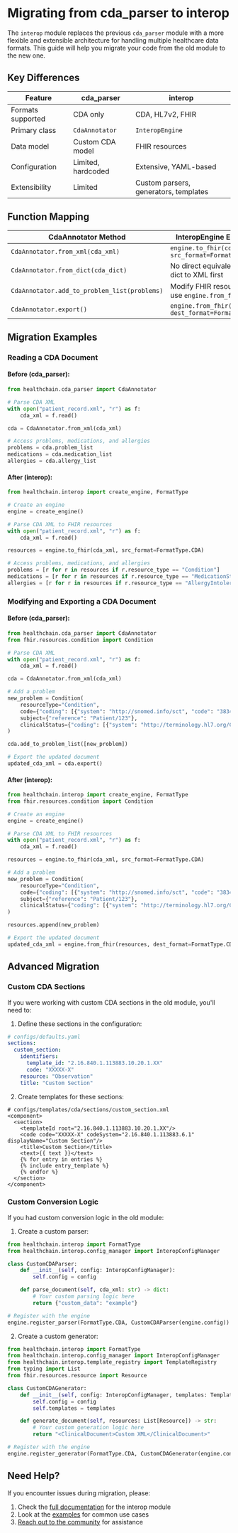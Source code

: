 # Migrating from cda_parser to interop

The `interop` module replaces the previous `cda_parser` module with a more flexible and extensible architecture for handling multiple healthcare data formats. This guide will help you migrate your code from the old module to the new one.

## Key Differences

| Feature | cda_parser | interop |
|---------|------------|---------|
| Formats supported | CDA only | CDA, HL7v2, FHIR |
| Primary class | `CdaAnnotator` | `InteropEngine` |
| Data model | Custom CDA model | FHIR resources |
| Configuration | Limited, hardcoded | Extensive, YAML-based |
| Extensibility | Limited | Custom parsers, generators, templates |

## Function Mapping

| CdaAnnotator Method | InteropEngine Equivalent |
|---------------------|--------------------------|
| `CdaAnnotator.from_xml(cda_xml)` | `engine.to_fhir(cda_xml, src_format=FormatType.CDA)` |
| `CdaAnnotator.from_dict(cda_dict)` | No direct equivalent, convert dict to XML first |
| `CdaAnnotator.add_to_problem_list(problems)` | Modify FHIR resources, then use `engine.from_fhir()` |
| `CdaAnnotator.export()` | `engine.from_fhir(resources, dest_format=FormatType.CDA)` |

## Migration Examples

### Reading a CDA Document

#### Before (cda_parser):

```python
from healthchain.cda_parser import CdaAnnotator

# Parse CDA XML
with open("patient_record.xml", "r") as f:
    cda_xml = f.read()

cda = CdaAnnotator.from_xml(cda_xml)

# Access problems, medications, and allergies
problems = cda.problem_list
medications = cda.medication_list
allergies = cda.allergy_list
```

#### After (interop):

```python
from healthchain.interop import create_engine, FormatType

# Create an engine
engine = create_engine()

# Parse CDA XML to FHIR resources
with open("patient_record.xml", "r") as f:
    cda_xml = f.read()

resources = engine.to_fhir(cda_xml, src_format=FormatType.CDA)

# Access problems, medications, and allergies
problems = [r for r in resources if r.resource_type == "Condition"]
medications = [r for r in resources if r.resource_type == "MedicationStatement"]
allergies = [r for r in resources if r.resource_type == "AllergyIntolerance"]
```

### Modifying and Exporting a CDA Document

#### Before (cda_parser):

```python
from healthchain.cda_parser import CdaAnnotator
from fhir.resources.condition import Condition

# Parse CDA XML
with open("patient_record.xml", "r") as f:
    cda_xml = f.read()

cda = CdaAnnotator.from_xml(cda_xml)

# Add a problem
new_problem = Condition(
    resourceType="Condition",
    code={"coding": [{"system": "http://snomed.info/sct", "code": "38341003", "display": "Hypertension"}]},
    subject={"reference": "Patient/123"},
    clinicalStatus={"coding": [{"system": "http://terminology.hl7.org/CodeSystem/condition-clinical", "code": "active"}]}
)

cda.add_to_problem_list([new_problem])

# Export the updated document
updated_cda_xml = cda.export()
```

#### After (interop):

```python
from healthchain.interop import create_engine, FormatType
from fhir.resources.condition import Condition

# Create an engine
engine = create_engine()

# Parse CDA XML to FHIR resources
with open("patient_record.xml", "r") as f:
    cda_xml = f.read()

resources = engine.to_fhir(cda_xml, src_format=FormatType.CDA)

# Add a problem
new_problem = Condition(
    resourceType="Condition",
    code={"coding": [{"system": "http://snomed.info/sct", "code": "38341003", "display": "Hypertension"}]},
    subject={"reference": "Patient/123"},
    clinicalStatus={"coding": [{"system": "http://terminology.hl7.org/CodeSystem/condition-clinical", "code": "active"}]}
)

resources.append(new_problem)

# Export the updated document
updated_cda_xml = engine.from_fhir(resources, dest_format=FormatType.CDA)
```

## Advanced Migration

### Custom CDA Sections

If you were working with custom CDA sections in the old module, you'll need to:

1. Define these sections in the configuration:

```yaml
# configs/defaults.yaml
sections:
  custom_section:
    identifiers:
      template_id: "2.16.840.1.113883.10.20.1.XX"
      code: "XXXXX-X"
    resource: "Observation"
    title: "Custom Section"
```

2. Create templates for these sections:

```
# configs/templates/cda/sections/custom_section.xml
<component>
  <section>
    <templateId root="2.16.840.1.113883.10.20.1.XX"/>
    <code code="XXXXX-X" codeSystem="2.16.840.1.113883.6.1" displayName="Custom Section"/>
    <title>Custom Section</title>
    <text>{{ text }}</text>
    {% for entry in entries %}
    {% include entry_template %}
    {% endfor %}
  </section>
</component>
```

### Custom Conversion Logic

If you had custom conversion logic in the old module:

1. Create a custom parser:

```python
from healthchain.interop import FormatType
from healthchain.interop.config_manager import InteropConfigManager

class CustomCDAParser:
    def __init__(self, config: InteropConfigManager):
        self.config = config

    def parse_document(self, cda_xml: str) -> dict:
        # Your custom parsing logic here
        return {"custom_data": "example"}

# Register with the engine
engine.register_parser(FormatType.CDA, CustomCDAParser(engine.config))
```

2. Create a custom generator:

```python
from healthchain.interop import FormatType
from healthchain.interop.config_manager import InteropConfigManager
from healthchain.interop.template_registry import TemplateRegistry
from typing import List
from fhir.resources.resource import Resource

class CustomCDAGenerator:
    def __init__(self, config: InteropConfigManager, templates: TemplateRegistry):
        self.config = config
        self.templates = templates

    def generate_document(self, resources: List[Resource]) -> str:
        # Your custom generation logic here
        return "<ClinicalDocument>Custom XML</ClinicalDocument>"

# Register with the engine
engine.register_generator(FormatType.CDA, CustomCDAGenerator(engine.config, engine.template_registry))
```

## Need Help?

If you encounter issues during migration, please:

1. Check the [full documentation](../interop/index.md) for the interop module
2. Look at the [examples](../../cookbook/interop/basic_conversion.md) for common use cases
3. [Reach out to the community](../../community/index.md) for assistance
